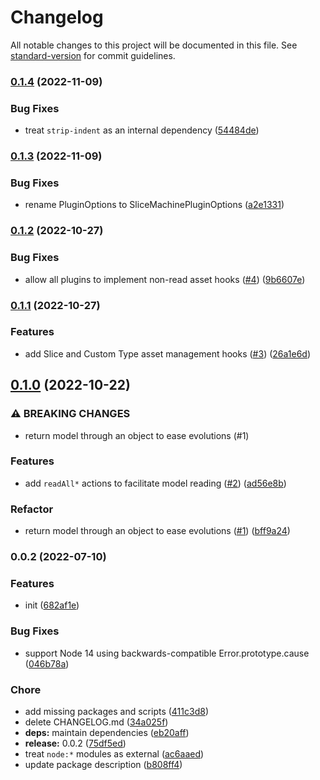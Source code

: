 # Changelog

All notable changes to this project will be documented in this file. See [standard-version](https://github.com/conventional-changelog/standard-version) for commit guidelines.

### [0.1.4](https://github.com/prismicio/slicemachine-plugin-kit/compare/v0.1.3...v0.1.4) (2022-11-09)


### Bug Fixes

* treat `strip-indent` as an internal dependency ([54484de](https://github.com/prismicio/slicemachine-plugin-kit/commit/54484de2af6f9a309eadc5b74626dd12e2ac1999))

### [0.1.3](https://github.com/prismicio/slicemachine-plugin-kit/compare/v0.1.2...v0.1.3) (2022-11-09)


### Bug Fixes

* rename PluginOptions to SliceMachinePluginOptions ([a2e1331](https://github.com/prismicio/slicemachine-plugin-kit/commit/a2e13314ab521f9046ff0ee91cf6b9d02243837f))

### [0.1.2](https://github.com/prismicio/slicemachine-plugin-kit/compare/v0.1.1...v0.1.2) (2022-10-27)


### Bug Fixes

* allow all plugins to implement non-read asset hooks ([#4](https://github.com/prismicio/slicemachine-plugin-kit/issues/4)) ([9b6607e](https://github.com/prismicio/slicemachine-plugin-kit/commit/9b6607e7d3d231132bb86e322cb07768c6154fd1))

### [0.1.1](https://github.com/prismicio/slicemachine-plugin-kit/compare/v0.1.0...v0.1.1) (2022-10-27)


### Features

* add Slice and Custom Type asset management hooks ([#3](https://github.com/prismicio/slicemachine-plugin-kit/issues/3)) ([26a1e6d](https://github.com/prismicio/slicemachine-plugin-kit/commit/26a1e6dac84ae24bf52b79ead66d7bdca2752f80))

## [0.1.0](https://github.com/prismicio/slicemachine-plugin-kit/compare/v0.0.2...v0.1.0) (2022-10-22)


### ⚠ BREAKING CHANGES

* return model through an object to ease evolutions (#1)

### Features

* add `readAll*` actions to facilitate model reading ([#2](https://github.com/prismicio/slicemachine-plugin-kit/issues/2)) ([ad56e8b](https://github.com/prismicio/slicemachine-plugin-kit/commit/ad56e8b0ac1bdce5b942563c44747c6997bf8a8c))


### Refactor

* return model through an object to ease evolutions ([#1](https://github.com/prismicio/slicemachine-plugin-kit/issues/1)) ([bff9a24](https://github.com/prismicio/slicemachine-plugin-kit/commit/bff9a240e4740b8732c5a40848f61c7279918a02))

### 0.0.2 (2022-07-10)


### Features

* init ([682af1e](https://github.com/prismicio/slicemachine-plugin-kit/commit/682af1ea388374535aeaad53c324445b4ea1b76a))


### Bug Fixes

* support Node 14 using backwards-compatible Error.prototype.cause ([046b78a](https://github.com/prismicio/slicemachine-plugin-kit/commit/046b78a09589307d31a456dbfd8ff4712e46273e))


### Chore

* add missing packages and scripts ([411c3d8](https://github.com/prismicio/slicemachine-plugin-kit/commit/411c3d86eba0a75652204f11c894b2562c527df4))
* delete CHANGELOG.md ([34a025f](https://github.com/prismicio/slicemachine-plugin-kit/commit/34a025f8e08517e1922d7fb1184a62f27d50a8b4))
* **deps:** maintain dependencies ([eb20aff](https://github.com/prismicio/slicemachine-plugin-kit/commit/eb20aff0491eb43aa0cbe1493c043f0e290ed9e3))
* **release:** 0.0.2 ([75df5ed](https://github.com/prismicio/slicemachine-plugin-kit/commit/75df5edb9e8acd62f481758c2d30ebb5fb5bfbea))
* treat `node:*` modules as external ([ac6aaed](https://github.com/prismicio/slicemachine-plugin-kit/commit/ac6aaed6799910a55d5ecb398485852bde8a5230))
* update package description ([b808ff4](https://github.com/prismicio/slicemachine-plugin-kit/commit/b808ff45048f6d95a2d7aeab06a3bc57b2f86faf))
